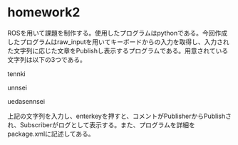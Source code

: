 # homework2
 ROSを用いて課題を制作する。使用したプログラムはpythonである。今回作成したプログラムはraw_inputを用いてキーボードからの入力を取得し、入力された文字列に応じた文章をPublishし表示するプログラムである。用意されている文字列は以下の3つである。
 
 tennki
 
 unnsei
 
 uedasennsei
 
 上記の文字列を入力し、enterkeyを押すと、コメントがPublisherからPublishされ、Subscriberがログとして表示する。また、プログラムを詳細をpackage.xmlに記述してある。
